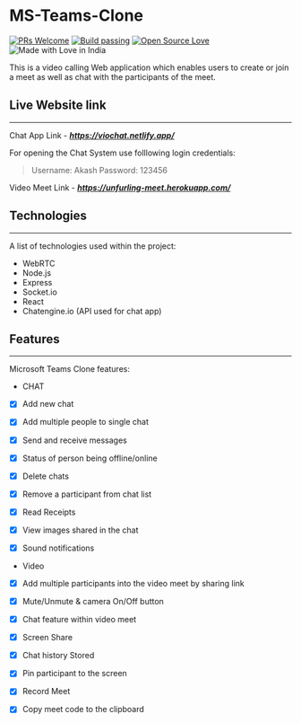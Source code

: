 # MS-Teams-Clone
[![PRs Welcome](https://img.shields.io/badge/PRs-welcome-brightgreen.svg?style=flat-square)]( https://justvideoit.netlify.app/)&nbsp;[![Build passing](https://img.shields.io/badge/Build-Passing-brightgreen.svg?style=flat-square)]( https://justvideoit.netlify.app/)&nbsp;[![Open Source Love](https://badges.frapsoft.com/os/v1/open-source.svg?v=102)]( https://justvideoit.netlify.app/)&nbsp;![Made with Love in India](https://madewithlove.org.in/badge.svg)

This is a video calling Web application which enables users to create or join a meet as well as chat with the participants of the meet.


## Live Website link 
***

Chat App Link - ***https://viochat.netlify.app/***

For opening the Chat System use folllowing login credentials:
> Username: Akash
> Password: 123456


Video Meet Link - ***https://unfurling-meet.herokuapp.com/***

## Technologies
***
A list of technologies used within the project:
* WebRTC 
* Node.js
* Express
* Socket.io
* React
* Chatengine.io (API used for chat app)


## Features
***
Microsoft Teams Clone features:
* CHAT

- [x]  Add new chat

- [x]  Add multiple people to single chat

- [x]  Send and receive messages

- [x] Status of person being offline/online

- [x]  Delete chats

- [x]  Remove a participant from chat list

- [x]  Read Receipts

- [x]  View images shared in the chat

- [x]  Sound notifications 


* Video 

- [x]  Add multiple participants into the video meet by sharing link

- [x]  Mute/Unmute & camera On/Off button

- [x]  Chat feature within video meet

- [x]  Screen Share

- [x]  Chat history Stored

- [x]  Pin participant to the screen

- [x]  Record Meet
- [x] Copy meet code to the clipboard

